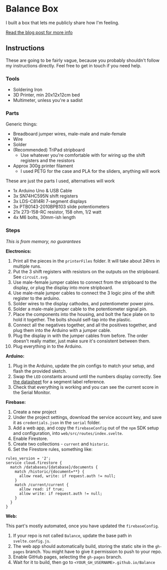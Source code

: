 # Balance Box

I built a box that lets me publicly share how I'm feeling.

[Read the blog post for more info](https://stevenwaterman.uk/balance-box)

## Instructions

These are going to be fairly vague, because you probably shouldn't follow my instructions directly.
Feel free to get in touch if you need help.

### Tools

- Soldering Iron
- 3D Printer, min 20x12x12cm bed
- Multimeter, unless you're a sadist

### Parts

Generic things:

- Breadboard jumper wires, male-male and male-female
- Wire
- Solder
- (Recommended) TriPad stripboard
  - Use whatever you're comfortable with for wiring up the shift registers and the resistors
- Approx 300g printer filament
  - I used PETG for the case and PLA for the sliders, anything will work

These are just the parts I used, alternatives will work

- 1x Arduino Uno & USB Cable
- 3x SN74HC595N shift registers
- 3x LDS-C814RI 7-segment displays
- 3x PTB0143-2010BPB103 slide potentiometers
- 21x 273-158-RC resistor, 158 ohm, 1/2 watt
- 4x M6 bolts, 30mm-ish length

### Steps

*This is from memory, no guarantees*

**Electronics:**

1. Print all the pieces in the `printerFiles` folder. It will take about 24hrs in multiple runs.
1. Put the 3 shift registers with resistors on the outputs on the stripboard. See `circuit.svg`.
1. Use male-female jumper cables to connect from the stripboard to the display, or plug the display into more stripboard.
1. Use male-male jumper cables to connect the 3 logic pins of the shift register to the arduino.
1. Solder wires to the display cathodes, and potentiometer power pins.
1. Solder a male-male jumper cable to the potentiometer signal pin.
1. Place the components into the housing, and bolt the face plate on to hold it together. The bolts should self-tap into the plastic.
1. Connect all the negatives together, and all the positives together, and plug them into the Arduino with a jumper cable.
1. Plug the display in with the jumper cables from before. The order doesn't really matter, just make sure it's consistent between them.
1. Plug everything in to the Arduino.

**Arduino:**

1. Plug in the Arduino, update the pin configs to match your setup, and flash the provided sketch.
1. Swap the `LED` constants around until the numbers display correctly. See [the datasheet](https://eu.mouser.com/datasheet/2/244/LUMX_S_A0001418642_1-2551748.pdf) for a segment label reference.
1. Check that everything is working and you can see the current score in the Serial Monitor.

**Firebase:**

1. Create a new project
1. Under the project settings, download the service account key, and save it as `credentials.json` in the `serial` folder.
1. Add a web app, and copy the `firebaseConfig` out of the `npm` SDK setup and configuration, into `web/src/routes/index.svelte`.
1. Enable Firestore.
1. Create two collections - `current` and `historic`.
1. Set the Firestore rules, something like:

```
rules_version = '2';
service cloud.firestore {
  match /databases/{database}/documents {
  	match /historic/{document=**} {
      allow read, write: if request.auth != null;
    }
    match /current/current {
      allow read: if true;
      allow write: if request.auth != null;
    }
  }
}
```

**Web:**

This part's mostly automated, once you have updated the `firebaseConfig`.

1. If your repo is not called `Balance`, update the base path in `svelte.config.js`.
1. The web app should automatically build, storing the static site in the `gh-pages` branch. You might have to give it permission to push to your repo.
1. Enable GitHub pages, selecting the `gh-pages` branch.
1. Wait for it to build, then go to `<YOUR_GH_USERNAME>.github.io/Balance`
